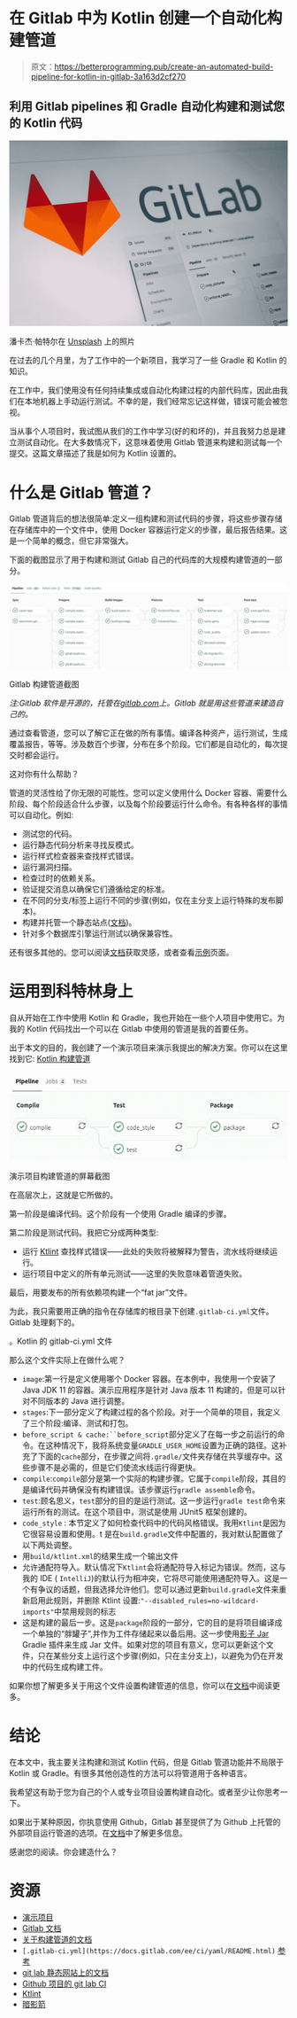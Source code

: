 # 在 Gitlab 中为 Kotlin 创建一个自动化构建管道

> 原文：<https://betterprogramming.pub/create-an-automated-build-pipeline-for-kotlin-in-gitlab-3a163d2cf270>

## 利用 Gitlab pipelines 和 Gradle 自动化构建和测试您的 Kotlin 代码

![](img/1a5cae146bd7470e0153a89a7f6ddb15.png)

潘卡杰·帕特尔在 [Unsplash](https://unsplash.com/s/photos/gitlab?utm_source=unsplash&utm_medium=referral&utm_content=creditCopyText) 上的照片

在过去的几个月里，为了工作中的一个新项目，我学习了一些 Gradle 和 Kotlin 的知识。

在工作中，我们使用没有任何持续集成或自动化构建过程的内部代码库，因此由我们在本地机器上手动运行测试。不幸的是，我们经常忘记这样做，错误可能会被忽视。

当从事个人项目时，我试图从我们的工作中学习(好的和坏的)，并且我努力总是建立测试自动化。在大多数情况下，这意味着使用 Gitlab 管道来构建和测试每一个提交。这篇文章描述了我是如何为 Kotlin 设置的。

# 什么是 Gitlab 管道？

Gitlab 管道背后的想法很简单:定义一组构建和测试代码的步骤，将这些步骤存储在存储库中的一个文件中，使用 Docker 容器运行定义的步骤，最后报告结果。这是一个简单的概念，但它非常强大。

下面的截图显示了用于构建和测试 Gitlab 自己的代码库的大规模构建管道的一部分。

![](img/98f372f1c3a56b24139b3e31fc76ebb0.png)

Gitlab 构建管道截图

*注:Gitlab 软件是开源的，托管在*[*gitlab.com*](https://gitlab.com/gitlab-org/gitlab)*上。Gitlab 就是用这些管道来建造自己的。*

通过查看管道，您可以了解它正在做的所有事情。编译各种资产，运行测试，生成覆盖报告，等等。涉及数百个步骤，分布在多个阶段。它们都是自动化的，每次提交时都会运行。

这对你有什么帮助？

管道的灵活性给了你无限的可能性。您可以定义使用什么 Docker 容器、需要什么阶段、每个阶段适合什么步骤，以及每个阶段要运行什么命令。有各种各样的事情可以自动化。例如:

*   测试您的代码。
*   运行静态代码分析来寻找反模式。
*   运行样式检查器来查找样式错误。
*   运行漏洞扫描。
*   检查过时的依赖关系。
*   验证提交消息以确保它们遵循给定的标准。
*   在不同的分支/标签上运行不同的步骤(例如，仅在主分支上运行特殊的发布脚本)。
*   构建并托管一个静态站点([文档](https://docs.gitlab.com/ee/user/project/pages/index.html))。
*   针对多个数据库引擎运行测试以确保兼容性。

还有很多其他的。您可以阅读[文档](https://docs.gitlab.com/ee/ci/README.html)获取灵感，或者查看[示例](https://docs.gitlab.com/ee/ci/examples/README.html)页面。

# 运用到科特林身上

自从开始在工作中使用 Kotlin 和 Gradle，我也开始在一些个人项目中使用它。为我的 Kotlin 代码找出一个可以在 Gitlab 中使用的管道是我的首要任务。

出于本文的目的，我创建了一个演示项目来演示我提出的解决方案。你可以在这里找到它: [Kotlin 构建管道](https://gitlab.com/org.hsmith.medium/kotlin-build-pipeline)

![](img/5687a9c87595b2fd3ed213d710f09cdc.png)

演示项目构建管道的屏幕截图

在高层次上，这就是它所做的。

第一阶段是编译代码。这个阶段有一个使用 Gradle 编译的步骤。

第二阶段是测试代码。我把它分成两种类型:

*   运行 [Ktlint](https://github.com/pinterest/ktlint) 查找样式错误——此处的失败将被解释为警告，流水线将继续运行。
*   运行项目中定义的所有单元测试——这里的失败意味着管道失败。

最后，用要发布的所有依赖项构建一个“fat jar”文件。

为此，我只需要用正确的指令在存储库的根目录下创建`.gitlab-ci.yml`文件。Gitlab 处理剩下的。

。Kotlin 的 gitlab-ci.yml 文件

那么这个文件实际上在做什么呢？

*   `image`:第一行是定义使用哪个 Docker 容器。在本例中，我使用一个安装了 Java JDK 11 的容器。演示应用程序是针对 Java 版本 11 构建的，但是可以针对不同版本的 Java 进行调整。
*   `stages`:下一部分定义了构建过程的各个阶段。对于一个简单的项目，我定义了三个阶段:编译、测试和打包。
*   `before_script & cache:``before_script`部分定义了在每一步之前运行的命令。在这种情况下，我将系统变量`GRADLE_USER_HOME`设置为正确的路径。这补充了下面的`cache`部分，在步骤之间将`.gradle/`文件夹存储在共享缓存中。这些步骤不是必需的，但是它们使流水线运行得更快。
*   `compile`:`compile`部分是第一个实际的构建步骤。它属于`compile`阶段，其目的是编译代码并确保没有构建错误。该步骤运行`gradle assemble`命令。
*   `test`:顾名思义，`test`部分的目的是运行测试。这一步运行`gradle test`命令来运行所有的测试。在这个项目中，测试是使用 JUnit5 框架创建的。
*   `code_style` : 本节定义了如何检查代码中的代码风格错误。我用`Ktlint`是因为它很容易设置和使用。t 是在`build.gradle`文件中配置的，我对默认配置做了以下两处调整。
*   用`build/ktlint.xml`的结果生成一个输出文件
*   允许通配符导入。默认情况下`Ktlint`会将通配符导入标记为错误。然而，这与我的 IDE ( `IntelliJ`)的默认行为相冲突，它将尽可能使用通配符导入。这是一个有争议的话题，但我选择允许他们。您可以通过更新`build.gradle`文件来重新启用此规则，并删除 Ktlint 设置:`"--disabled_rules=no-wildcard-imports"`中禁用规则的标志
*   这是构建的最后一步。这是`package`阶段的一部分，它的目的是将项目编译成一个单独的“胖罐子”,并作为工件存储起来以备后用。这一步使用[影子 Jar](https://github.com/johnrengelman/shadow) Gradle 插件来生成 Jar 文件。如果对您的项目有意义，您可以更新这个文件，只在某些分支上运行这个步骤(例如，只在主分支上)，以避免为仍在开发中的代码生成构建工件。

如果你想了解更多关于用这个文件设置构建管道的信息，你可以在[文档](https://docs.gitlab.com/ee/ci/yaml/README.html)中阅读更多。

# 结论

在本文中，我主要关注构建和测试 Kotlin 代码，但是 Gitlab 管道功能并不局限于 Kotlin 或 Gradle。有很多其他创造性的方法可以将管道用于各种语言。

我希望这有助于您为自己的个人或专业项目设置构建自动化。或者至少让你思考一下。

如果出于某种原因，你执意使用 Github，Gitlab 甚至提供了为 Github 上托管的外部项目运行管道的选项。在[文档](https://gitlab.com/help/user/project/integrations/github)中了解更多信息。

感谢您的阅读。你会建造什么？

# 资源

*   [演示项目](https://gitlab.com/org.hsmith.medium/kotlin-build-pipeline)
*   [Gitlab 文档](https://docs.gitlab.com/)
*   [关于构建管道的文档](https://docs.gitlab.com/ee/ci/README.html)
*   `[.gitlab-ci.yml](https://docs.gitlab.com/ee/ci/yaml/README.html)` [参考](https://docs.gitlab.com/ee/ci/yaml/README.html)
*   [git lab 静态网站上的文档](https://docs.gitlab.com/ee/user/project/pages/index.html)
*   [Github 项目的 git lab CI](https://gitlab.com/help/user/project/integrations/github)
*   [Ktlint](https://github.com/pinterest/ktlint)
*   [暗影箭](https://github.com/johnrengelman/shadow)